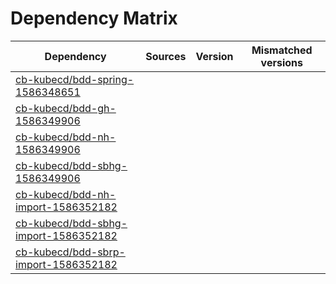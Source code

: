 # Dependency Matrix

Dependency | Sources | Version | Mismatched versions
---------- | ------- | ------- | -------------------
[cb-kubecd/bdd-spring-1586348651](https://github.com/cb-kubecd/bdd-spring-1586348651.git) |  | []() | 
[cb-kubecd/bdd-gh-1586349906](https://github.com/cb-kubecd/bdd-gh-1586349906.git) |  | []() | 
[cb-kubecd/bdd-nh-1586349906](https://github.com/cb-kubecd/bdd-nh-1586349906.git) |  | []() | 
[cb-kubecd/bdd-sbhg-1586349906](https://github.com/cb-kubecd/bdd-sbhg-1586349906.git) |  | []() | 
[cb-kubecd/bdd-nh-import-1586352182](https://github.com/cb-kubecd/bdd-nh-import-1586352182.git) |  | []() | 
[cb-kubecd/bdd-sbhg-import-1586352182](https://github.com/cb-kubecd/bdd-sbhg-import-1586352182.git) |  | []() | 
[cb-kubecd/bdd-sbrp-import-1586352182](https://github.com/cb-kubecd/bdd-sbrp-import-1586352182.git) |  | []() | 

